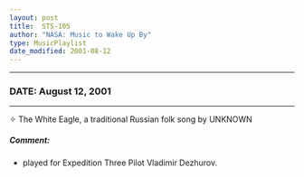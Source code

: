 ```yaml
---
layout: post
title:  STS-105
author: "NASA: Music to Wake Up By"
type: MusicPlaylist
date_modified: 2001-08-12
---
```


----
### DATE: August 12, 2001
----
✧ The White Eagle, a traditional Russian folk song by UNKNOWN

##### Comment:
* played for Expedition Three Pilot Vladimir Dezhurov.
